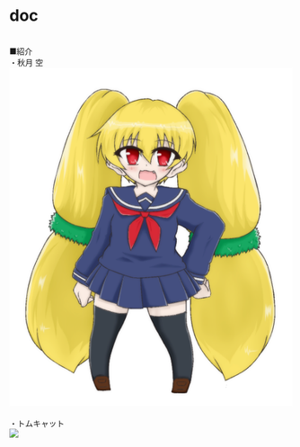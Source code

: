 # doc
<br>■紹介<br>・秋月 空<br>
<img src="https://raw.githubusercontent.com/sola-akiduki/doc/master/image/sola.png"><br><br>
・トムキャット<br>
<img src="https://cloud.githubusercontent.com/assets/24250258/24581376/fb1cf55c-1754-11e7-95bb-07cecb91436b.png">

